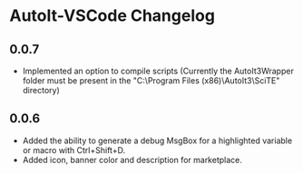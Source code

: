 # AutoIt-VSCode Changelog

## 0.0.7
* Implemented an option to compile scripts (Currently the AutoIt3Wrapper folder must be present in the "C:\Program Files (x86)\AutoIt3\SciTE" directory)

## 0.0.6
* Added the ability to generate a debug MsgBox for a highlighted variable or macro with Ctrl+Shift+D.
* Added icon, banner color and description for marketplace.